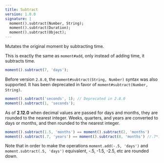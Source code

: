 ```yaml
---
title: Subtract
version: 1.0.0
signature: |
  moment().subtract(Number, String);
  moment().subtract(Duration);
  moment().subtract(Object);
---
```



Mutates the original moment by subtracting time.

This is exactly the same as `moment#add`, only instead of adding time, it subtracts time.

```javascript
moment().subtract(7, 'days');
```

Before version `2.8.0`, the `moment#subtract(String, Number)` syntax was also supported. It has been deprecated in favor of `moment#subtract(Number, String)`.

```javascript
moment().subtract('seconds', 1); // Deprecated in 2.8.0
moment().subtract(1, 'seconds');
```

As of **2.12.0** when decimal values are passed for days and months, they are rounded to the nearest integer. 
Weeks, quarters, and years are converted to days or months, and then rounded to the nearest integer.

```javascript
moment().subtract(1.5, 'months') == moment().subtract(2, 'months')
moment().subtract(.7, 'years') == moment().subtract(8, 'months') //.7*12 = 8.4, rounded to 8
```

Note that in order to make the operations ``moment.add(-.5, 'days')`` and ``moment.subtract(.5, 'days')`` equivalent, -.5, -1.5, -2.5, etc are rounded down.